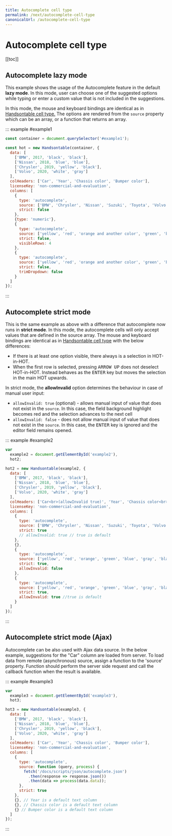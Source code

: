 ```yaml
---
title: Autocomplete cell type
permalink: /next/autocomplete-cell-type
canonicalUrl: /autocomplete-cell-type
---
```


# Autocomplete cell type

[[toc]]

## Autocomplete lazy mode

This example shows the usage of the Autocomplete feature in the default **lazy mode**. In this mode, user can choose one of the suggested options while typing or enter a custom value that is not included in the suggestions.

In this mode, the mouse and keyboard bindings are identical as in [Handsontable cell type.](handsontable.md) The options are rendered from the `source` property which can be an array, or a function that returns an array.

::: example #example1
```js
const container = document.querySelector('#example1');

const hot = new Handsontable(container, {
  data: [
    ['BMW', 2017, 'black', 'black'],
    ['Nissan', 2018, 'blue', 'blue'],
    ['Chrysler', 2019, 'yellow', 'black'],
    ['Volvo', 2020, 'white', 'gray']
  ],
  colHeaders: ['Car', 'Year', 'Chassis color', 'Bumper color'],
  licenseKey: 'non-commercial-and-evaluation',
  columns: [
    {
      type: 'autocomplete',
      source: ['BMW', 'Chrysler', 'Nissan', 'Suzuki', 'Toyota', 'Volvo'],
      strict: false
    },
    {type: 'numeric'},
    {
      type: 'autocomplete',
      source: ['yellow', 'red', 'orange and another color', 'green', 'blue', 'gray', 'black', 'white', 'purple', 'lime', 'olive', 'cyan'],
      strict: false,
      visibleRows: 4
    },
    {
      type: 'autocomplete',
      source: ['yellow', 'red', 'orange and another color', 'green', 'blue', 'gray', 'black', 'white', 'purple', 'lime', 'olive', 'cyan'],
      strict: false,
      trimDropdown: false
    }
  ]
});
```
:::

## Autocomplete strict mode

This is the same example as above with a difference that autocomplete now runs in **strict mode**. In this mode, the autocomplete cells will only accept values that are defined in the source array. The mouse and keyboard bindings are identical as in [Handsontable cell type](handsontable.md) with the below differences:

* If there is at least one option visible, there always is a selection in HOT-in-HOT.
* When the first row is selected, pressing <kbd>ARROW UP</kbd> does not deselect HOT-in-HOT. Instead behaves as the <kbd>ENTER</kbd> key but moves the selection in the main HOT upwards.

In strict mode, the **allowInvalid** option determines the behaviour in case of manual user input:

* `allowInvalid: true` (optional) - allows manual input of value that does not exist in the `source`. In this case, the field background highlight becomes red and the selection advances to the next cell
* `allowInvalid: false` - does not allow manual input of value that does not exist in the `source`. In this case, the <kbd>ENTER</kbd> key is ignored and the editor field remains opened.

::: example #example2
```js
var
  example2 = document.getElementById('example2'),
  hot2;

hot2 = new Handsontable(example2, {
  data: [
    ['BMW', 2017, 'black', 'black'],
    ['Nissan', 2018, 'blue', 'blue'],
    ['Chrysler', 2019, 'yellow', 'black'],
    ['Volvo', 2020, 'white', 'gray']
  ],
  colHeaders: ['Car<br>(allowInvalid true)', 'Year', 'Chassis color<br>(allowInvalid false)', 'Bumper color<br>(allowInvalid true)'],
  licenseKey: 'non-commercial-and-evaluation',
  columns: [
    {
      type: 'autocomplete',
      source: ['BMW', 'Chrysler', 'Nissan', 'Suzuki', 'Toyota', 'Volvo'],
      strict: true
      // allowInvalid: true // true is default
    },
    {},
    {
      type: 'autocomplete',
      source: ['yellow', 'red', 'orange', 'green', 'blue', 'gray', 'black', 'white', 'purple', 'lime', 'olive', 'cyan'],
      strict: true,
      allowInvalid: false
    },
    {
      type: 'autocomplete',
      source: ['yellow', 'red', 'orange', 'green', 'blue', 'gray', 'black', 'white', 'purple', 'lime', 'olive', 'cyan'],
      strict: true,
      allowInvalid: true //true is default
    }
  ]
});
```
:::

## Autocomplete strict mode (Ajax)

Autocomplete can be also used with Ajax data source. In the below example, suggestions for the "Car" column are loaded from server. To load data from remote (asynchronous) source, assign a function to the 'source' property. Function should perform the server side request and call the callback function when the result is available.

::: example #example3
```js
var
  example3 = document.getElementById('example3'),
  hot3;

hot3 = new Handsontable(example3, {
  data: [
    ['BMW', 2017, 'black', 'black'],
    ['Nissan', 2018, 'blue', 'blue'],
    ['Chrysler', 2019, 'yellow', 'black'],
    ['Volvo', 2020, 'white', 'gray']
  ],
  colHeaders: ['Car', 'Year', 'Chassis color', 'Bumper color'],
  licenseKey: 'non-commercial-and-evaluation',
  columns: [
    {
      type: 'autocomplete',
      source: function (query, process) {
        fetch('/docs/scripts/json/autocomplete.json')
          .then(response => response.json())
          .then(data => process(data.data));
      },
      strict: true
    },
    {}, // Year is a default text column
    {}, // Chassis color is a default text column
    {} // Bumper color is a default text column
  ]
});
```
:::
